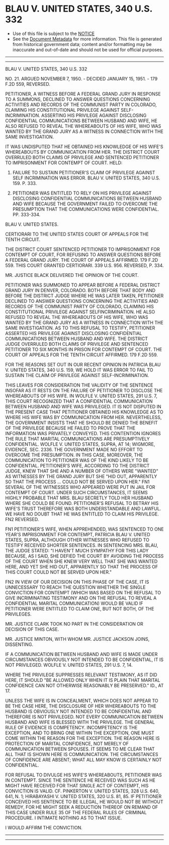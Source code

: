 ---
---

# BLAU V. UNITED STATES, 340 U.S. 332

* Use of this file is subject to the [NOTICE](https://github.com/publicdocs/notice/blob/master/NOTICE)
* See the [Document Metadata](../../../) for more information.
  This file is generated from historical government data; content and/or formatting may be inaccurate and out-of-date and should not be used for official purposes.

----------
----------

BLAU V. UNITED STATES, 340 U.S. 332

NO. 21.  ARGUED NOVEMBER 7, 1950.  - DECIDED JANUARY 15, 1951.  - 179 F.2D 559, REVERSED.

PETITIONER, A WITNESS BEFORE A FEDERAL GRAND JURY IN RESPONSE TO A SUMMONS, DECLINED TO ANSWER QUESTIONS CONCERNING ACTIVITIES AND RECORDS OF THE COMMUNIST PARTY IN COLORADO, CLAIMING HIS CONSTITUTIONAL PRIVILEGE AGAINST SELF-INCRIMINATION.  ASSERTING HIS PRIVILEGE AGAINST DISCLOSING CONFIDENTIAL COMMUNICATIONS BETWEEN HUSBAND AND WIFE, HE ALSO REFUSED TO REVEAL THE WHEREABOUTS OF HIS WIFE, WHO WAS WANTED BY THE GRAND JURY AS A WITNESS IN CONNECTION WITH THE SAME INVESTIGATION.

IT WAS UNDISPUTED THAT HE OBTAINED HIS KNOWLEDGE OF HIS WIFE'S WHEREABOUTS BY COMMUNICATION FROM HER.  THE DISTRICT COURT OVERRULED BOTH CLAIMS OF PRIVILEGE AND SENTENCED PETITIONER TO IMPRISONMENT FOR CONTEMPT OF COURT.  HELD:

1.  FAILURE TO SUSTAIN PETITIONER'S CLAIM OF PRIVILEGE AGAINST SELF INCRIMINATION WAS ERROR.  BLAU V. UNITED STATES, 340 U.S. 159.  P. 333.

2.  PETITIONER WAS ENTITLED TO RELY ON HIS PRIVILEGE AGAINST DISCLOSING CONFIDENTIAL COMMUNICATIONS BETWEEN HUSBAND AND WIFE BECAUSE THE GOVERNMENT FAILED TO OVERCOME THE PRESUMPTION THAT THE COMMUNICATIONS WERE CONFIDENTIAL.  PP. 333-334.

BLAU V. UNITED STATES.

CERTIORARI TO THE UNITED STATES COURT OF APPEALS FOR THE TENTH CIRCUIT.

THE DISTRICT COURT SENTENCED PETITIONER TO IMPRISONMENT FOR CONTEMPT OF COURT, FOR REFUSING TO ANSWER QUESTIONS BEFORE A FEDERAL GRAND JURY.  THE COURT OF APPEALS AFFIRMED.  179 F.2D 559.  THIS COURT GRANTED CERTIORARI.  339 U.S. 956.  REVERSED, P. 334.

MR. JUSTICE BLACK DELIVERED THE OPINION OF THE COURT.

PETITIONER WAS SUMMONED TO APPEAR BEFORE A FEDERAL DISTRICT GRAND JURY IN DENVER, COLORADO.  BOTH BEFORE THAT BODY AND BEFORE THE DISTRICT JUDGE WHERE HE WAS LATER TAKEN, PETITIONER DECLINED TO ANSWER QUESTIONS CONCERNING THE ACTIVITIES AND RECORDS OF THE COMMUNIST PARTY OF COLORADO, CLAIMING HIS CONSTITUTIONAL PRIVILEGE AGAINST SELFINCRIMINATION.  HE ALSO REFUSED TO REVEAL THE WHEREABOUTS OF HIS WIFE, WHO WAS WANTED BY THE GRAND JURY AS A WITNESS IN CONNECTION WITH THE SAME INVESTIGATION.  AS TO THIS REFUSAL TO TESTIFY, PETITIONER ASSERTED HIS PRIVILEGE AGAINST DISCLOSING CONFIDENTIAL COMMUNICATIONS BETWEEN HUSBAND AND WIFE.  THE DISTRICT JUDGE OVERRULED BOTH CLAIMS OF PRIVILEGE AND SENTENCED PETITIONER TO SIX MONTHS IN PRISON FOR CONTEMPT OF COURT.  THE COURT OF APPEALS FOR THE TENTH CIRCUIT AFFIRMED.  179 F.2D 559.

FOR THE REASONS SET OUT IN OUR RECENT OPINION IN PATRICIA BLAU V. UNITED STATES, 340 U.S. 159, WE HOLD IT WAS ERROR TO FAIL TO SUSTAIN THE CLAIM OF PRIVILEGE AGAINST SELF-INCRIMINATION.

THIS LEAVES FOR CONSIDERATION THE VALIDITY OF THE SENTENCE INSOFAR AS IT RESTS ON THE FAILURE OF PETITIONER TO DISCLOSE THE WHEREABOUTS OF HIS WIFE.  IN WOLFLE V. UNITED STATES, 291 U.S. 7, THIS COURT RECOGNIZED THAT A CONFIDENTIAL COMMUNICATION BETWEEN HUSBAND AND WIFE WAS PRIVILEGED.  IT IS NOT DISPUTED IN THE PRESENT CASE THAT PETITIONER OBTAINED HIS KNOWLEDGE AS TO WHERE HIS WIFE WAS BY COMMUNICATION FROM HER.  NEVERTHELESS, THE GOVERNMENT INSISTS THAT HE SHOULD BE DENIED THE BENEFIT OF THE PRIVILEGE BECAUSE HE FAILED TO PROVE THAT THE INFORMATION WAS PRIVATELY CONVEYED.  THIS CONTENTION IGNORES THE RULE THAT MARITAL COMMUNICATIONS ARE PRESUMPTIVELY CONFIDENTIAL.  WOLFLE V. UNITED STATES, SUPRA, AT 14; WIGMORE, EVIDENCE, SEC. 2336.  THE GOVERNMENT MADE NO EFFORT TO OVERCOME THE PRESUMPTION.  IN THIS CASE, MOREOVER, THE COMMUNICATION TO PETITIONER WAS OF THE KIND LIKELY TO BE CONFIDENTIAL.  PETITIONER'S WIFE, ACCORDING TO THE DISTRICT JUDGE, KNEW THAT SHE AND A NUMBER OF OTHERS WERE "WANTED" AS WITNESSES BY THE GRAND JURY BUT SHE "HID OUT, APPARENTLY SO THAT THE PROCESS  ...  COULD NOT BE SERVED UPON HER."  FN1  SEVERAL OF THE WITNESSES WHO APPEARED WERE PUT IN JAIL FOR CONTEMPT OF COURT.  UNDER SUCH CIRCUMSTANCES, IT SEEMS HIGHLY PROBABLE THAT MRS. BLAU SECRETLY TOLD HER HUSBAND WHERE SHE COULD BE FOUND.  PETITIONER'S REFUSAL TO BETRAY HIS WIFE'S TRUST THEREFORE WAS BOTH UNDERSTANDABLE AND LAWFUL.  WE HAVE NO DOUBT THAT HE WAS ENTITLED TO CLAIM HIS PRIVILEGE.  FN2  REVERSED.

FN1  PETITIONER'S WIFE, WHEN APPREHENDED, WAS SENTENCED TO ONE YEAR'S IMPRISONMENT FOR CONTEMPT, PATRICIA BLAU V. UNITED STATES, SUPRA, ALTHOUGH OTHER WITNESSES WHO REFUSED TO TESTIFY RECEIVED SHORTER SENTENCES.  IN SENTENCING MRS. BLAU, THE JUDGE STATED:  "I HAVEN'T MUCH SYMPATHY FOR THIS LADY BECAUSE, AS I SAID, SHE DEFIED THE COURT BY AVOIDING THE PROCESS OF THE COURT WHEN SHE KNEW VERY WELL THAT SHE WAS WANTED HERE, AND YET SHE HID OUT, APPARENTLY SO THAT THE PROCESS OF THIS COURT COULD NOT BE SERVED UPON HER."

FN2  IN VIEW OF OUR DECISION ON THIS PHASE OF THE CASE, IT IS UNNECESSARY TO REACH THE QUESTION WHETHER THE SINGLE CONVICTION FOR CONTEMPT (WHICH WAS BASED ON THE REFUSAL TO GIVE INCRIMINATING TESTIMONY AND ON THE REFUSAL TO REVEAL A CONFIDENTIAL MARITAL COMMUNICATION) WOULD BE VALID IF PETITIONER WERE ENTITLED TO CLAIM ONE, BUT NOT BOTH, OF THE PRIVILEGES.

MR. JUSTICE CLARK TOOK NO PART IN THE CONSIDERATION OR DECISION OF THIS CASE.

MR. JUSTICE MINTON, WITH WHOM MR. JUSTICE JACKSON JOINS, DISSENTING.

IF A COMMUNICATION BETWEEN HUSBAND AND WIFE IS MADE UNDER CIRCUMSTANCES OBVIOUSLY NOT INTENDED TO BE CONFIDENTIAL, IT IS NOT PRIVILEGED.  WOLFLE V. UNITED STATES, 291 U.S. 7, 14.

WHERE THE PRIVILEGE SUPPRESSES RELEVANT TESTIMONY, AS IT DID HERE, IT SHOULD "BE ALLOWED ONLY WHEN IT IS PLAIN THAT MARITAL CONFIDENCE CAN NOT OTHERWISE REASONABLY BE PRESERVED."  ID., AT 17.

UNLESS THE WIFE IS IN CONCEALMENT, WHICH DOES NOT APPEAR TO BE THE CASE HERE, THE DISCLOSURE OF HER WHEREABOUTS TO THE HUSBAND IS OBVIOUSLY NOT INTENDED TO BE CONFIDENTIAL AND THEREFORE IS NOT PRIVILEGED.  NOT EVERY COMMUNICATION BETWEEN HUSBAND AND WIFE IS BLESSED WITH THE PRIVILEGE.  THE GENERAL RULE OF EVIDENCE IS COMPETENCY.  INCOMPETENCY IS THE EXCEPTION, AND TO BRING ONE WITHIN THE EXCEPTION, ONE MUST COME WITHIN THE REASON FOR THE EXCEPTION.  THE REASON HERE IS PROTECTION OF MARITAL CONFIDENCE, NOT MERELY OF COMMUNICATION BETWEEN SPOUSES.  IT SEEMS TO ME CLEAR THAT ALL THAT IS SHOWN HERE IS COMMUNICATION.  THE CIRCUMSTANCES OF CONFIDENCE ARE ABSENT; WHAT ALL MAY KNOW IS CERTAINLY NOT CONFIDENTIAL.

FOR REFUSAL TO DIVULGE HIS WIFE'S WHEREABOUTS, PETITIONER WAS IN CONTEMPT.  SINCE THE SENTENCE HE RECEIVED WAS SUCH AS HE MIGHT HAVE RECEIVED FOR THAT SINGLE ACT OF CONTEMPT, HIS CONVICTION IS VALID.  CF. PINKERTON V. UNITED STATES, 328 U.S. 640, 641, N. 1; HIRABAYASHI V. UNITED STATES, 320 U.S. 81, 85.  IF PETITIONER CONCEIVED HIS SENTENCE TO BE ILLEGAL, HE WOULD NOT BE WITHOUT REMEDY, FOR HE MIGHT SEEK A REDUCTION THEREOF ON REMAND OF THIS CASE UNDER RULE 35 OF THE FEDERAL RULES OF CRIMINAL PROCEDURE.  I INTIMATE NOTHING AS TO THAT ISSUE.

I WOULD AFFIRM THE CONVICTION.


----------
----------

